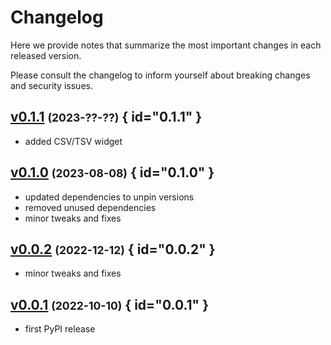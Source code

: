 # Changelog

Here we provide notes that summarize the most important changes in each released version.

Please consult the changelog to inform yourself about breaking changes and security issues.

## [v0.1.1](https://github.com/Materials-Data-Science-and-Informatics/metador-core/tree/v0.1.1) <small>(2023-??-??)</small> { id="0.1.1" }

* added CSV/TSV widget

## [v0.1.0](https://github.com/Materials-Data-Science-and-Informatics/metador-core/tree/v0.1.0) <small>(2023-08-08)</small> { id="0.1.0" }

* updated dependencies to unpin versions
* removed unused dependencies
* minor tweaks and fixes

## [v0.0.2](https://github.com/Materials-Data-Science-and-Informatics/metador-core/tree/v0.0.2) <small>(2022-12-12)</small> { id="0.0.2" }

* minor tweaks and fixes

## [v0.0.1](https://github.com/Materials-Data-Science-and-Informatics/metador-core/tree/v0.0.1) <small>(2022-10-10)</small> { id="0.0.1" }

* first PyPI release

